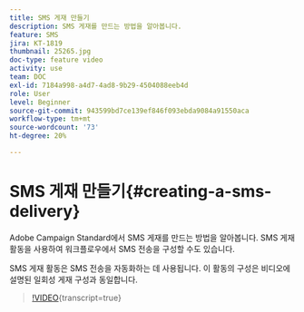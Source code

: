```yaml
---
title: SMS 게재 만들기
description: SMS 게재를 만드는 방법을 알아봅니다.
feature: SMS
jira: KT-1819
thumbnail: 25265.jpg
doc-type: feature video
activity: use
team: DOC
exl-id: 7184a998-a4d7-4ad8-9b29-4504088eeb4d
role: User
level: Beginner
source-git-commit: 943599bd7ce139ef846f093ebda9084a91550aca
workflow-type: tm+mt
source-wordcount: '73'
ht-degree: 20%

---
```


# SMS 게재 만들기{#creating-a-sms-delivery}

Adobe Campaign Standard에서 SMS 게재를 만드는 방법을 알아봅니다. SMS 게재 활동을 사용하여 워크플로우에서 SMS 전송을 구성할 수도 있습니다.

SMS 게재 활동은 SMS 전송을 자동화하는 데 사용됩니다. 이 활동의 구성은 비디오에 설명된 일회성 게재 구성과 동일합니다.

>[!VIDEO](https://video.tv.adobe.com/v/31897/?learn=on&captions=kor){transcript=true}
